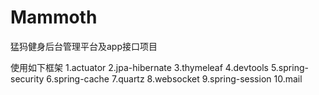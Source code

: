# Mammoth
猛犸健身后台管理平台及app接口项目

使用如下框架
1.actuator
2.jpa-hibernate
3.thymeleaf
4.devtools
5.spring-security
6.spring-cache
7.quartz
8.websocket
9.spring-session
10.mail